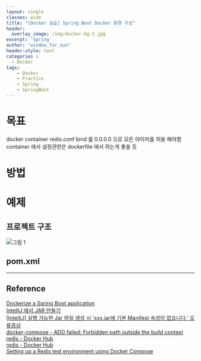```yaml
--- 
layout: single
classes: wide
title: "[Docker 실습] Spring Boot Docker 환경 구성"
header:
  overlay_image: /img/docker-bg-2.jpg
excerpt: 'Spring'
author: "window_for_sun"
header-style: text
categories :
  - Docker
tags:
    - Docker
    - Practice
    - Spring
    - SpringBoot
---  
```


# 목표

docker container redis.conf bind 를 0.0.0.0 으로 모든 아이피를 허용 해야함
container 에서 설정관련은 dockerfile 에서 하는게 좋을 듯

# 방법
# 예제
## 프로젝트 구조

![그림 1]({{site.baseurl}}/img/spring/practice-springbootslf4jlogback-1.png)

## pom.xml

---
## Reference
[Dockerize a Spring Boot application](https://thepracticaldeveloper.com/2017/12/11/dockerize-spring-boot/)   
[IntelliJ 에서 JAR 만들기](https://www.hyoyoung.net/100)   
[[IntelliJ] 실행 가능한 Jar 파일 생성 시 'xxx.jar에 기본 Manifest 속성이 없습니다.' 오류증상](http://1004lucifer.blogspot.com/2016/01/intellij-jar-xxxjar-manifest.html)   
[docker-compose - ADD failed: Forbidden path outside the build context](https://stackoverflow.com/questions/54287298/docker-compose-add-failed-forbidden-path-outside-the-build-context)   
[redis - Docker Hub](https://hub.docker.com/_/redis)   
[redis - Docker Hub](https://hub.docker.com/_/redis)   
[Setting up a Redis test environment using Docker Compose](https://cheesyprogrammer.com/2018/01/04/setting-up-a-redis-test-environment-using-docker-compose/)   
